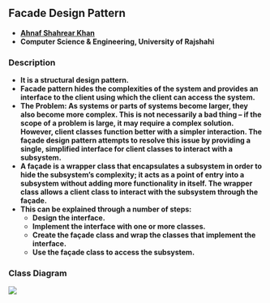 ## Facade Design Pattern
- **[Ahnaf Shahrear Khan](https://github.com/ahnafshahrear)**
- **Computer Science & Engineering, University of Rajshahi**


### Description
- **It is a structural design pattern.**
- **Facade pattern hides the complexities of the system and provides an interface to the client using which the client can access the system.**
- **The Problem: As systems or parts of systems become larger, they also become more complex. This is not necessarily a bad thing – if the scope of a problem is large, it may require a complex solution. However, client classes function better with a simpler interaction. The façade design pattern attempts to resolve this issue by providing a single, simplified interface for client classes to interact with a subsystem.**
- **A façade is a wrapper class that encapsulates a subsystem in order to hide the subsystem’s complexity; it acts as a point of
entry into a subsystem without adding more functionality in itself. The wrapper class allows a client class to interact with the subsystem through the façade.**
- **This can be explained through a number of steps:**
  - **Design the interface.**
  - **Implement the interface with one or more classes.**
  - **Create the façade class and wrap the classes that implement the interface.**
  - **Use the façade class to access the subsystem.**


### Class Diagram
![](FacadePatternClassDiagram.png)
